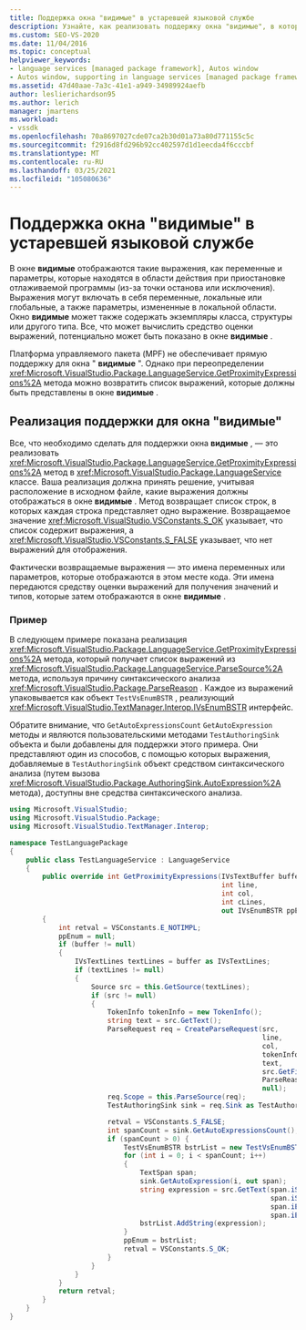 ```yaml
---
title: Поддержка окна "видимые" в устаревшей языковой службе
description: Узнайте, как реализовать поддержку окна "видимые", в котором отображаются выражения, наявляющиеся в области действия при приостановке отлаживаемой программы.
ms.custom: SEO-VS-2020
ms.date: 11/04/2016
ms.topic: conceptual
helpviewer_keywords:
- language services [managed package framework], Autos window
- Autos window, supporting in language services [managed package framework]
ms.assetid: 47d40aae-7a3c-41e1-a949-34989924aefb
author: leslierichardson95
ms.author: lerich
manager: jmartens
ms.workload:
- vssdk
ms.openlocfilehash: 70a8697027cde07ca2b30d01a73a80d771155c5c
ms.sourcegitcommit: f2916d8fd296b92cc402597d1d1eecda4f6cccbf
ms.translationtype: MT
ms.contentlocale: ru-RU
ms.lasthandoff: 03/25/2021
ms.locfileid: "105080636"
---
```

# <a name="support-for-the-autos-window-in-a-legacy-language-service"></a>Поддержка окна "видимые" в устаревшей языковой службе

В окне **видимые** отображаются такие выражения, как переменные и параметры, которые находятся в области действия при приостановке отлаживаемой программы (из-за точки останова или исключения). Выражения могут включать в себя переменные, локальные или глобальные, а также параметры, измененные в локальной области. Окно **видимые** может также содержать экземпляры класса, структуры или другого типа. Все, что может вычислить средство оценки выражений, потенциально может быть показано в окне **видимые** .

 Платформа управляемого пакета (MPF) не обеспечивает прямую поддержку для окна " **видимые** ". Однако при переопределении <xref:Microsoft.VisualStudio.Package.LanguageService.GetProximityExpressions%2A> метода можно возвратить список выражений, которые должны быть представлены в окне **видимые** .

## <a name="implementing-support-for-the-autos-window"></a>Реализация поддержки для окна "видимые"

 Все, что необходимо сделать для поддержки окна **видимые** , — это реализовать <xref:Microsoft.VisualStudio.Package.LanguageService.GetProximityExpressions%2A> метод в <xref:Microsoft.VisualStudio.Package.LanguageService> классе. Ваша реализация должна принять решение, учитывая расположение в исходном файле, какие выражения должны отображаться в окне **видимые** . Метод возвращает список строк, в которых каждая строка представляет одно выражение. Возвращаемое значение <xref:Microsoft.VisualStudio.VSConstants.S_OK> указывает, что список содержит выражения, а <xref:Microsoft.VisualStudio.VSConstants.S_FALSE> указывает, что нет выражений для отображения.

 Фактически возвращаемые выражения — это имена переменных или параметров, которые отображаются в этом месте кода. Эти имена передаются средству оценки выражений для получения значений и типов, которые затем отображаются в окне **видимые** .

### <a name="example"></a>Пример
 В следующем примере показана реализация <xref:Microsoft.VisualStudio.Package.LanguageService.GetProximityExpressions%2A> метода, который получает список выражений из <xref:Microsoft.VisualStudio.Package.LanguageService.ParseSource%2A> метода, используя причину синтаксического анализа <xref:Microsoft.VisualStudio.Package.ParseReason> . Каждое из выражений упаковывается как объект `TestVsEnumBSTR` , реализующий <xref:Microsoft.VisualStudio.TextManager.Interop.IVsEnumBSTR> интерфейс.

 Обратите внимание, что `GetAutoExpressionsCount` `GetAutoExpression` методы и являются пользовательскими методами `TestAuthoringSink` объекта и были добавлены для поддержки этого примера. Они представляют один из способов, с помощью которых выражения, добавляемые в `TestAuthoringSink` объект средством синтаксического анализа (путем вызова <xref:Microsoft.VisualStudio.Package.AuthoringSink.AutoExpression%2A> метода), доступны вне средства синтаксического анализа.

```csharp
using Microsoft.VisualStudio;
using Microsoft.VisualStudio.Package;
using Microsoft.VisualStudio.TextManager.Interop;

namespace TestLanguagePackage
{
    public class TestLanguageService : LanguageService
    {
        public override int GetProximityExpressions(IVsTextBuffer buffer,
                                                    int line,
                                                    int col,
                                                    int cLines,
                                                    out IVsEnumBSTR ppEnum)
        {
            int retval = VSConstants.E_NOTIMPL;
            ppEnum = null;
            if (buffer != null)
            {
                IVsTextLines textLines = buffer as IVsTextLines;
                if (textLines != null)
                {
                    Source src = this.GetSource(textLines);
                    if (src != null)
                    {
                        TokenInfo tokenInfo = new TokenInfo();
                        string text = src.GetText();
                        ParseRequest req = CreateParseRequest(src,
                                                              line,
                                                              col,
                                                              tokenInfo,
                                                              text,
                                                              src.GetFilePath(),
                                                              ParseReason.Autos,
                                                              null);
                        req.Scope = this.ParseSource(req);
                        TestAuthoringSink sink = req.Sink as TestAuthoringSink;

                        retval = VSConstants.S_FALSE;
                        int spanCount = sink.GetAutoExpressionsCount();
                        if (spanCount > 0) {
                            TestVsEnumBSTR bstrList = new TestVsEnumBSTR();
                            for (int i = 0; i < spanCount; i++)
                            {
                                TextSpan span;
                                sink.GetAutoExpression(i, out span);
                                string expression = src.GetText(span.iStartLine,
                                                                span.iStartIndex,
                                                                span.iEndLine,
                                                                span.iEndIndex);
                                bstrList.AddString(expression);
                            }
                            ppEnum = bstrList;
                            retval = VSConstants.S_OK;
                        }
                    }
                }
            }
            return retval;
        }
    }
}
```
